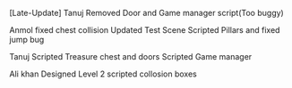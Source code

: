 [Late-Update]
Tanuj
Removed Door and Game manager script(Too buggy)

Anmol
fixed chest collision
Updated Test Scene
Scripted Pillars and fixed jump bug

Tanuj
Scripted Treasure chest and doors
Scripted Game manager

Ali khan
Designed Level 2
scripted collosion boxes
